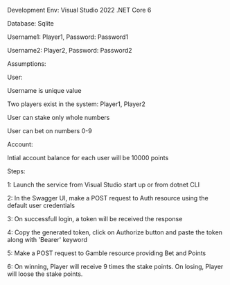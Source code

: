 Development Env: 
Visual Studio 2022
.NET Core 6

Database:
Sqlite

Username1: Player1, Password: Password1

Username2: Player2, Password: Password2


Assumptions:

User:

Username is unique value

Two players exist in the system: Player1, Player2

User can stake only whole numbers

User can bet on numbers 0-9

Account:

Intial account balance for each user will be 10000 points


Steps:

1: Launch the service from Visual Studio start up or from dotnet CLI

2: In the Swagger UI, make a POST request to Auth resource using the default user credentials

3: On successfull login, a token will be received the response

4: Copy the generated token, click on Authorize button and paste the token along with 'Bearer' keyword

5: Make a POST request to Gamble resource providing Bet and Points

6: On winning, Player will receive 9 times the stake points. On losing, Player will loose the stake points.
